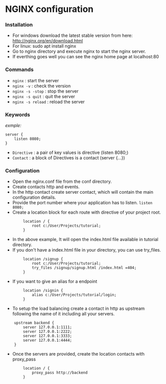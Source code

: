 # NGINX configuration

### Installation
- For windows download the latest stable version from here: http://nginx.org/en/download.html
- For linux: sudo apt install nginx
- Go to nginx directory and execute nginx to start the nginx server.
- If everthing goes well you can see the nginx home page at localhost:80

### Commands
- `nginx` : start the server
- `nginx -v` : check the version
- `nginx -s -stop` : stop the server
- `nginx -s quit` : quit the server
- `nginx -s reload` : reload the server

### Keywords
_exmple:_
```
server {
    listen 8080;
}
```
- `Directive` : a pair of key values is directive (listen 8080;)
- `Contact` : a block of Directives is a contact (server {...})

### Configuration
- Open the nginx.conf file from the conf directory.
- Create contacts http and events.
- In the http contact create server contact, which will contain the main configuration details.
- Provide the port number where your application has to listen. `listen 8080;`
- Create a location block for each route with directive of your project root.
```
        location / {
            root c:/User/Projects/tutorial;
        }
```
- In the above example, It will open the index.html file available in tutorial directory.
- If you don't have a index.html file in your directory, you can use try_files.
```
        location /signup {
            root c:/User/Projects/tutorial;
            try_files /signup/signup.html /index.html =404;
        }
```
- If you want to give an alias for a endpoint
```
        location /signin {
            alias c:/User/Projects/tutorial/login;
        }
```
- To setup the load balancing create a contact in http as upstream following the name of it including all your servers.
```
    upstream backend {
        server 127.0.0.1:1111;
        server 127.0.0.1:2222;
        server 127.0.0.1:3333;
        server 127.0.0.1:4444;
    }
```
- Once the servers are provided, create the location contacts with proxy_pass
```
        location / {
            proxy_pass http://backend
        }
```